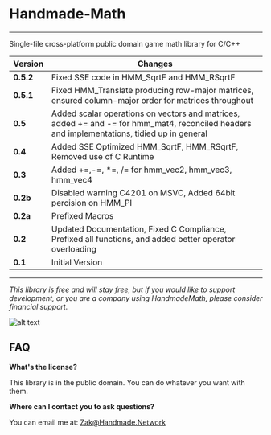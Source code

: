 # Handmade-Math
------

Single-file cross-platform public domain game math library for C/C++


Version         | Changes | 
----------------|----------------|
**0.5.2**   | Fixed SSE code in HMM_SqrtF and HMM_RSqrtF |
**0.5.1**   | Fixed HMM_Translate producing row-major matrices, ensured column-major order for matrices throughout |
**0.5**     | Added scalar operations on vectors and matrices, added += and -= for hmm_mat4, reconciled headers and implementations, tidied up in general |
**0.4**     | Added SSE Optimized HMM_SqrtF, HMM_RSqrtF, Removed use of C Runtime              | 
**0.3**     | Added +=,-=, *=, /= for hmm_vec2, hmm_vec3, hmm_vec4              | 
**0.2b**     | Disabled warning C4201 on MSVC, Added 64bit percision on HMM_PI              | 
**0.2a**    | Prefixed Macros              | 
**0.2**    | Updated Documentation, Fixed C Compliance, Prefixed all functions, and added better operator overloading               | 
**0.1**     | Initial Version   | 

-----
_This library is free and will stay free, but if you would like to support development, or you are a company using HandmadeMath, please consider financial support._

![alt text](https://cloud.githubusercontent.com/assets/8225057/5990484/70413560-a9ab-11e4-8942-1a63607c0b00.png "Logo Title Text 1")

 


## FAQ


**What's the license?**

This library is in the public domain. You can do whatever you want with them.

**Where can I contact you to ask questions?**

You can email me at: Zak@Handmade.Network